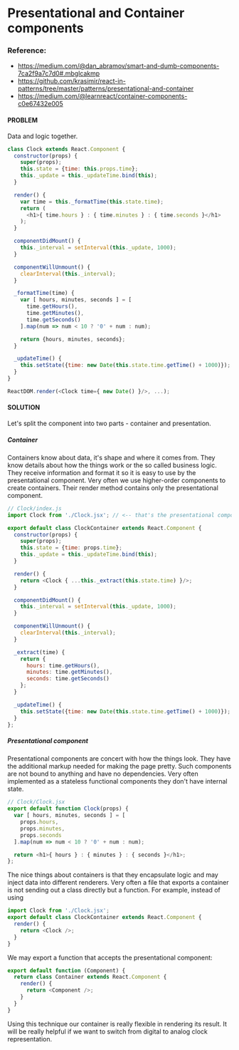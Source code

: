 # Presentational and Container components
### Reference:
 - https://medium.com/@dan_abramov/smart-and-dumb-components-7ca2f9a7c7d0#.mbglcakmp
 - https://github.com/krasimir/react-in-patterns/tree/master/patterns/presentational-and-container
 - https://medium.com/@learnreact/container-components-c0e67432e005

#### PROBLEM
Data and logic together.
```javascript
class Clock extends React.Component {
  constructor(props) {
    super(props);
    this.state = {time: this.props.time};
    this._update = this._updateTime.bind(this);
  }

  render() {
    var time = this._formatTime(this.state.time);
    return (
      <h1>{ time.hours } : { time.minutes } : { time.seconds }</h1>
    );
  }

  componentDidMount() {
    this._interval = setInterval(this._update, 1000);
  }

  componentWillUnmount() {
    clearInterval(this._interval);
  }

  _formatTime(time) {
    var [ hours, minutes, seconds ] = [
      time.getHours(),
      time.getMinutes(),
      time.getSeconds()
    ].map(num => num < 10 ? '0' + num : num);

    return {hours, minutes, seconds};
  }

  _updateTime() {
    this.setState({time: new Date(this.state.time.getTime() + 1000)});
  }
}

ReactDOM.render(<Clock time={ new Date() }/>, ...);
```
#### SOLUTION

Let's split the component into two parts - container and presentation.

##### Container
Containers know about data, it's shape and where it comes from. They know details about how the things work or the so called business logic.
They receive information and format it so it is easy to use by the presentational component. Very often we use higher-order components to create containers.
Their render method contains only the presentational component.

```javascript
// Clock/index.js
import Clock from './Clock.jsx'; // <-- that's the presentational component

export default class ClockContainer extends React.Component {
  constructor(props) {
    super(props);
    this.state = {time: props.time};
    this._update = this._updateTime.bind(this);
  }

  render() {
    return <Clock { ...this._extract(this.state.time) }/>;
  }

  componentDidMount() {
    this._interval = setInterval(this._update, 1000);
  }

  componentWillUnmount() {
    clearInterval(this._interval);
  }

  _extract(time) {
    return {
      hours: time.getHours(),
      minutes: time.getMinutes(),
      seconds: time.getSeconds()
    };
  }

  _updateTime() {
    this.setState({time: new Date(this.state.time.getTime() + 1000)});
  }
};
```
##### Presentational component
Presentational components are concert with how the things look. They have the additional markup needed for making the page pretty.
Such components are not bound to anything and have no dependencies.
Very often implemented as a stateless functional components they don't have internal state.

```javascript
// Clock/Clock.jsx
export default function Clock(props) {
  var [ hours, minutes, seconds ] = [
    props.hours,
    props.minutes,
    props.seconds
  ].map(num => num < 10 ? '0' + num : num);

  return <h1>{ hours } : { minutes } : { seconds }</h1>;
};
```
The nice things about containers is that they encapsulate logic and may inject data into different renderers.
Very often a file that exports a container is not sending out a class directly but a function.
For example, instead of using

```javascript
import Clock from './Clock.jsx';
export default class ClockContainer extends React.Component {
  render() {
    return <Clock />;
  }
}
```
We may export a function that accepts the presentational component:
```javascript
export default function (Component) {
  return class Container extends React.Component {
    render() {
      return <Component />;
    }
  }
}
```
Using this technique our container is really flexible in rendering its result.
It will be really helpful if we want to switch from digital to analog clock representation.
